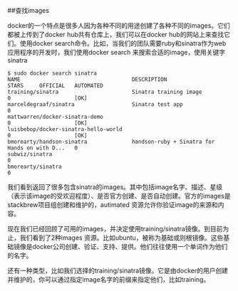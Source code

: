 ##查找images

docker的一个特点是很多人因为各种不同的用途创建了各种不同的images。它们都被上传到了docker hub共有仓库上，我们可以在docker hub的网站上来查找它们。使用docker search命令。比如，当我们的团队需要ruby和sinatra作为web应用程序的开发时，我们使用docker search 来搜索合适的image，使用关键字sinatra

```
$ sudo docker search sinatra
NAME                                   DESCRIPTION                                     STARS     OFFICIAL   AUTOMATED
training/sinatra                       Sinatra training image                          0                    [OK]
marceldegraaf/sinatra                  Sinatra test app                                0
mattwarren/docker-sinatra-demo                                                         0                    [OK]
luisbebop/docker-sinatra-hello-world                                                   0                    [OK]
bmorearty/handson-sinatra              handson-ruby + Sinatra for Hands on with D...   0
subwiz/sinatra                                                                         0
bmorearty/sinatra                                                                      0
```

我们看到返回了很多包含sinatra的images。其中包括image名字、描述、星级（表示该image的受欢迎程度）、是否官方创建、是否自动创建。官方的images是stackbrew项目组创建和维护的，autimated 资源允许你验证image的来源和内容。

现在我们已经回顾了可用的images，并决定使用training/sinatra镜像。到目前为止，我们看到了2种images 资源。比如ubuntu，被称为基础或则根镜像。这些基础镜像是docker公司创建、验证、支持、提供。他们往往使用一个单词作为他们的名字。

还有一种类型，比如我们选择的training/sinatra镜像。它是由docker的用户创建并维护的，你可以通过指定image名字的前缀来指定他们，比如training。